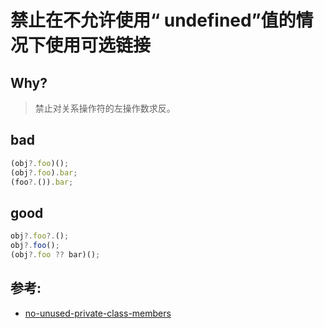 # 禁止在不允许使用“ undefined”值的情况下使用可选链接

## Why?

> 禁止对关系操作符的左操作数求反。

## bad

```js
(obj?.foo)();
(obj?.foo).bar;
(foo?.()).bar;
```

## good

```js
obj?.foo?.();
obj?.foo();
(obj?.foo ?? bar)();
```

## 参考:

- [no-unused-private-class-members](https://eslint.org/docs/rules/no-unused-private-class-members)
